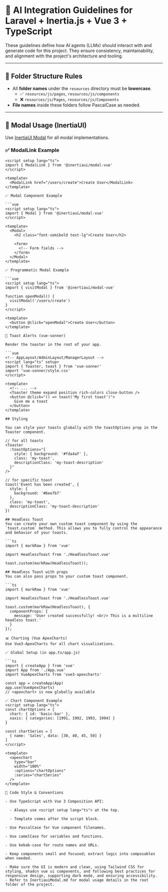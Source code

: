 # 🧠 AI Integration Guidelines for Laravel + Inertia.js + Vue 3 + TypeScript

These guidelines define how AI agents (LLMs) should interact with and generate code for this project. They ensure consistency, maintainability, and alignment with the project's architecture and tooling.

---

## 📁 Folder Structure Rules

- All **folder names** under the `resources` directory must be **lowercase**.
  - ✅ `resources/js/pages`, `resources/js/components`
  - ❌ `resources/js/Pages`, `resources/js/Components`
- **File names** inside these folders follow PascalCase as needed.

---

## 🧩 Modal Usage (InertiaUI)

Use [InertiaUI Modal](https://github.com/inertiajs/inertia-modal) for all modal implementations.

### ✅ ModalLink Example

```vue
<script setup lang="ts">
import { ModalLink } from '@inertiaui/modal-vue'
</script>

<template>
  <ModalLink href="/users/create">Create User</ModalLink>
</template>

✅ Modal Component Example

```vue
<script setup lang="ts">
import { Modal } from '@inertiaui/modal-vue'
</script>

<template>
  <Modal>
    <h2 class="font-semibold text-lg">Create User</h2>
    
    <form>
      <!-- Form fields -->
    </form>
  </Modal>
</template>

✅ Programmatic Modal Example

```vue
<script setup lang="ts">
import { visitModal } from '@inertiaui/modal-vue'

function openModal() {
  visitModal('/users/create')
}
</script>

<template>
  <button @click="openModal">Create User</button>
</template>

🔔 Toast Alerts (vue-sonner)

Render the toaster in the root of your app.

```vue
<!-- AppLayout/AdminLayout/ManagerLayout -->
<script lang="ts" setup>
import { Toaster, toast } from 'vue-sonner'
import 'vue-sonner/style.css'
</script>

<template>
  <!-- ... -->
  <Toaster theme expand position rich-colors close-button />
  <button @click="() => toast('My first toast')">
    Give me a toast
  </button>
</template>

## Styling

You can style your toasts globally with the toastOptions prop in the Toaster component.

// for all toasts
<Toaster
  :toastOptions="{
    style: { background: '#fda4af' },
    class: 'my-toast',
    descriptionClass: 'my-toast-description'
  }"
/>

// for specific toast
toast('Event has been created', {
  style: {
    background: '#6ee7b7'
  },
  class: 'my-toast',
  descriptionClass: 'my-toast-description'
})

## Headless Toast
You can create your own custom toast component by using the `toast.custom` method. This allows you to fully control the appearance and behavior of your toasts.

```ts
import { markRaw } from 'vue'

import HeadlessToast from './HeadlessToast.vue'

toast.custom(markRaw(HeadlessToast));

## Headless Toast with props
You can also pass props to your custom toast component.

```ts
import { markRaw } from 'vue'

import HeadlessToast from './HeadlessToast.vue'

toast.custom(markRaw(HeadlessToast), {
  componentProps: {
    message: 'User created successfully! <br/> This is a multiline headless toast.'
  }
});

📊 Charting (Vue ApexCharts)
Use Vue3-ApexCharts for all chart visualizations.

✅ Global Setup (in app.ts/app.js)

```ts
import { createApp } from 'vue'
import App from './App.vue'
import VueApexCharts from 'vue3-apexcharts'

const app = createApp(App)
app.use(VueApexCharts)
// <apexchart> is now globally available

✅ Chart Component Example
<script setup lang="ts">
const chartOptions = {
  chart: { id: 'basic-bar' },
  xaxis: { categories: [1991, 1992, 1993, 1994] }
}

const chartSeries = [
  { name: 'Sales', data: [30, 40, 45, 50] }
]
</script>

<template>
  <apexchart
    type="bar"
    width="100%"
    :options="chartOptions"
    :series="chartSeries"
  />
</template>

🧼 Code Style & Conventions

- Use TypeScript with Vue 3 Composition API:

  - Always use <script setup lang="ts"> at the top.

  - Template comes after the script block.

- Use PascalCase for Vue component filenames.

- Use camelCase for variables and functions.

- Use kebab-case for route names and URLs.

- Keep components small and focused; extract logic into composables when needed.

- Make sure the UI is modern and clean, using Tailwind CSS for styling, shadcn vue ui components, and following best practices for responsive design, supporting dark mode, and ensuring accessibility.
- Refer to InertiauiModal.md for modal usage details in the root folder of the project.

